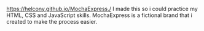 https://helcony.github.io/MochaExpress./
I made this so i could practice my HTML, CSS and JavaScript skills.
MochaExpress is a fictional brand that i created to make the process easier.
